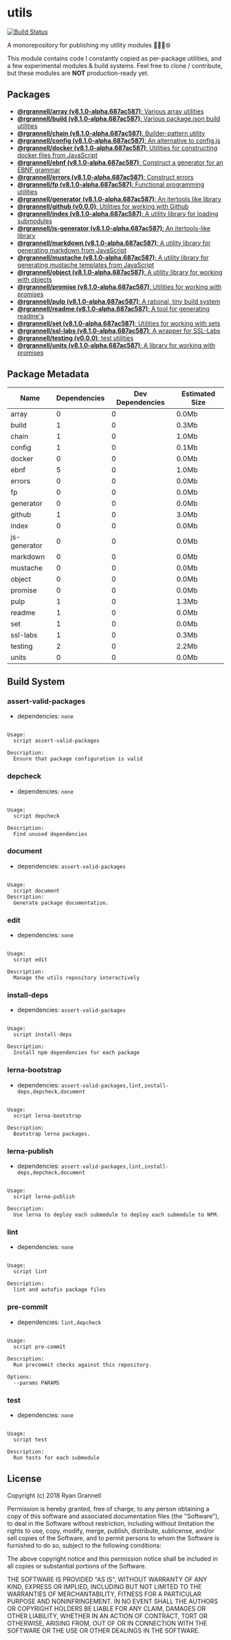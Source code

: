 
# utils

[![Build Status](https://travis-ci.org/rgrannell1/utils.svg?branch=master)](https://travis-ci.org/rgrannell1/utils)

A monorepository for publishing my utility modules 🎁🎁🎁⚙️

This module contains code I constantly copied as per-package utilities, and a few experimental modules & build systems. Feel free to clone / contribute, but these modules are **NOT** production-ready yet.

## Packages

- [**@rgrannell/array (v8.1.0-alpha.687ac587)**: Various array utilities](../../tree/master/packages/array)
- [**@rgrannell/build (v8.1.0-alpha.687ac587)**: Various package.json build utilities](../../tree/master/packages/build)
- [**@rgrannell/chain (v8.1.0-alpha.687ac587)**: Builder-pattern utility](../../tree/master/packages/chain)
- [**@rgrannell/config (v8.1.0-alpha.687ac587)**: An alternative to config.js](../../tree/master/packages/config)
- [**@rgrannell/docker (v8.1.0-alpha.687ac587)**: Utilities for constructing docker files from JavaScript](../../tree/master/packages/docker)
- [**@rgrannell/ebnf (v8.1.0-alpha.687ac587)**: Construct a generator for an EBNF grammar](../../tree/master/packages/ebnf)
- [**@rgrannell/errors (v8.1.0-alpha.687ac587)**: Construct errors](../../tree/master/packages/errors)
- [**@rgrannell/fp (v8.1.0-alpha.687ac587)**: Functional programming utilities](../../tree/master/packages/fp)
- [**@rgrannell/generator (v8.1.0-alpha.687ac587)**: An itertools like library](../../tree/master/packages/generator)
- [**@rgrannell/github (v0.0.0)**: Utilities for working with Github](../../tree/master/packages/github)
- [**@rgrannell/index (v8.1.0-alpha.687ac587)**: A utility library for loading submodules](../../tree/master/packages/index)
- [**@rgrannell/js-generator (v8.1.0-alpha.687ac587)**: An itertools-like library](../../tree/master/packages/js-generator)
- [**@rgrannell/markdown (v8.1.0-alpha.687ac587)**: A utility library for generating markdown from JavaScript](../../tree/master/packages/markdown)
- [**@rgrannell/mustache (v8.1.0-alpha.687ac587)**: A utility library for generating mustache templates from JavaScript](../../tree/master/packages/mustache)
- [**@rgrannell/object (v8.1.0-alpha.687ac587)**: A utility library for working with objects](../../tree/master/packages/object)
- [**@rgrannell/promise (v8.1.0-alpha.687ac587)**: Utilities for working with promises](../../tree/master/packages/promise)
- [**@rgrannell/pulp (v8.1.0-alpha.687ac587)**: A rational, tiny build system](../../tree/master/packages/pulp)
- [**@rgrannell/readme (v8.1.0-alpha.687ac587)**: A tool for generating readme's](../../tree/master/packages/readme)
- [**@rgrannell/set (v8.1.0-alpha.687ac587)**: Utilities for working with sets](../../tree/master/packages/set)
- [**@rgrannell/ssl-labs (v8.1.0-alpha.687ac587)**: A wrapper for SSL-Labs](../../tree/master/packages/ssl-labs)
- [**@rgrannell/testing (v0.0.0)**: test utilities](../../tree/master/packages/testing)
- [**@rgrannell/units (v8.1.0-alpha.687ac587)**: A library for working with promises](../../tree/master/packages/units)

## Package Metadata

| Name          | Dependencies     | Dev Dependencies        | Estimated Size |
| ------------- | ---------------- | ----------------------- | -------------- |
| array | 0 | 0      | 0.0Mb       |
| build | 1 | 0      | 0.3Mb       |
| chain | 1 | 0      | 1.0Mb       |
| config | 1 | 0      | 0.1Mb       |
| docker | 0 | 0      | 0.0Mb       |
| ebnf | 5 | 0      | 1.0Mb       |
| errors | 0 | 0      | 0.0Mb       |
| fp | 0 | 0      | 0.0Mb       |
| generator | 0 | 0      | 0.0Mb       |
| github | 1 | 0      | 3.0Mb       |
| index | 0 | 0      | 0.0Mb       |
| js-generator | 0 | 0      | 0.0Mb       |
| markdown | 0 | 0      | 0.0Mb       |
| mustache | 0 | 0      | 0.0Mb       |
| object | 0 | 0      | 0.0Mb       |
| promise | 0 | 0      | 0.0Mb       |
| pulp | 1 | 0      | 1.3Mb       |
| readme | 1 | 0      | 0.0Mb       |
| set | 1 | 0      | 0.0Mb       |
| ssl-labs | 1 | 0      | 0.3Mb       |
| testing | 2 | 0      | 2.2Mb       |
| units | 0 | 0      | 0.0Mb       |

## Build System

### assert-valid-packages

- dependencies: `none`

```

Usage:
  script assert-valid-packages

Description:
  Ensure that package configuration is valid

```

### depcheck

- dependencies: `none`

```

Usage:
  script depcheck

Description:
  Find unused dependencies

```

### document

- dependencies: `assert-valid-packages`

```

Usage:
  script document
Description:
  Generate package documentation.

```

### edit

- dependencies: `none`

```

Usage:
  script edit

Description:
  Manage the utils repository interactively

```

### install-deps

- dependencies: `assert-valid-packages`

```

Usage:
  script install-deps

Description:
  Install npm dependencies for each package

```

### lerna-bootstrap

- dependencies: `assert-valid-packages,lint,install-deps,depcheck,document`

```

Usage:
  script lerna-bootstrap

Description:
  Bootstrap lerna packages.

```

### lerna-publish

- dependencies: `assert-valid-packages,lint,install-deps,depcheck,document`

```

Usage:
  script lerna-publish

Description:
  Use lerna to deploy each submodule to deploy each submodule to NPM.

```

### lint

- dependencies: `none`

```

Usage:
  script lint

Description:
  lint and autofix package files

```

### pre-commit

- dependencies: `lint,depcheck`

```

Usage:
  script pre-commit

Description:
  Run precommit checks against this repository.

Options:
  --params PARAMS

```

### test

- dependencies: `none`

```

Usage:
  script test

Description:
  Run tests for each submodule

```


## License

Copyright (c) 2018 Ryan Grannell

Permission is hereby granted, free of charge, to any person obtaining a copy of this software and associated documentation files (the "Software"), to deal in the Software without restriction, including without limitation the rights to use, copy, modify, merge, publish, distribute, sublicense, and/or sell copies of the Software, and to permit persons to whom the Software is furnished to do so, subject to the following conditions:

The above copyright notice and this permission notice shall be included in all copies or substantial portions of the Software.

THE SOFTWARE IS PROVIDED "AS IS", WITHOUT WARRANTY OF ANY KIND, EXPRESS OR IMPLIED, INCLUDING BUT NOT LIMITED TO THE WARRANTIES OF MERCHANTABILITY, FITNESS FOR A PARTICULAR PURPOSE AND NONINFRINGEMENT. IN NO EVENT SHALL THE AUTHORS OR COPYRIGHT HOLDERS BE LIABLE FOR ANY CLAIM, DAMAGES OR OTHER LIABILITY, WHETHER IN AN ACTION OF CONTRACT, TORT OR OTHERWISE, ARISING FROM, OUT OF OR IN CONNECTION WITH THE SOFTWARE OR THE USE OR OTHER DEALINGS IN THE SOFTWARE.
